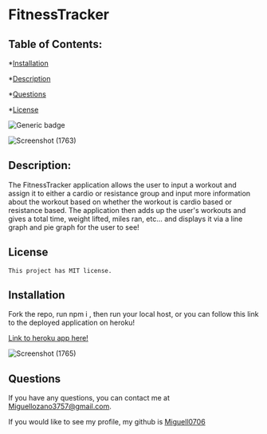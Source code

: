 # FitnessTracker
 
 ## Table of Contents: 
*[Installation](#installation)

*[Description](#description)

*[Questions](#questions)

*[License](#license)

![Generic badge](https://img.shields.io/badge/license-MIT-blue.svg)
    

![Screenshot (1763)](https://user-images.githubusercontent.com/82692900/127603141-0735505f-5043-4049-9259-1d2dbd922537.png)


## Description: 
The FitnessTracker application allows the user to input a workout and assign it to either a cardio or resistance group and input more information about the workout based on whether the workout is cardio based or resistance based. The application then adds up the user's workouts and gives a total time, weight lifted, miles ran, etc...  and displays it via a line graph and pie graph for the user to see!



## License
    This project has MIT license.


## Installation
Fork the repo, run npm i , then run your local host, or you can follow this link to the deployed application on heroku!

[Link to heroku app here!](https://fitness-tracker3757.herokuapp.com/?id=61038cf66c8b800015efad5b) 

![Screenshot (1765)](https://user-images.githubusercontent.com/82692900/127603177-850a2d02-0db3-469c-a460-e2060ba31a7d.png)

## Questions
If you have any questions, you can contact me at Miguellozano3757@gmail.com.

If you would like to see my profile, my github is [Miguell0706](https://github.com/Miguell0706)
